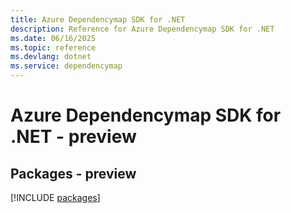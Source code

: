 ```yaml
---
title: Azure Dependencymap SDK for .NET
description: Reference for Azure Dependencymap SDK for .NET
ms.date: 06/16/2025
ms.topic: reference
ms.devlang: dotnet
ms.service: dependencymap
---
```

# Azure Dependencymap SDK for .NET - preview
## Packages - preview
[!INCLUDE [packages](dependencymap-index.md)]